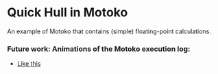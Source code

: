 # Quick Hull in Motoko

An example of Motoko that contains (simple) floating-point calculations.

### Future work: Animations of the Motoko execution log:

 - [Like this](https://en.wikipedia.org/wiki/Quickhull#/media/File:Animation_depicting_the_quickhull_algorithm.gif)
